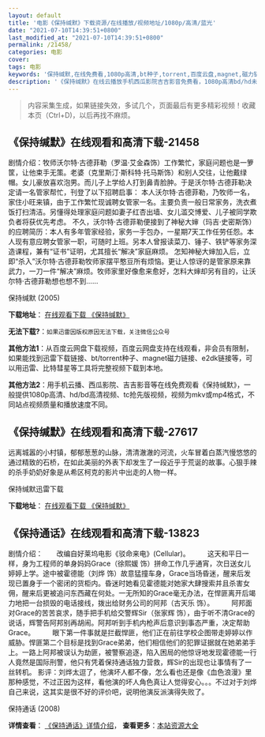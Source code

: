 ```yaml
---
layout: default
title: '电影《保持缄默》下载资源/在线播放/视频地址/1080p/高清/蓝光'
date: "2021-07-10T14:39:51+0800"
last_modified_at: "2021-07-10T14:39:51+0800"
permalink: /21458/
categories: 电影
cover:
tags: 电影
keywords: '保持缄默,在线免费看,1080p高清,bt种子,torrent,百度云盘,magnet,磁力链,迅雷下载资源'
description: '《保持缄默》在线云播放手机西瓜影院吉吉影音免费看，1080p高清bd/hd未删减完整版和tc抢先枪版，mkv/mp4格式，附带bt/torrent种子、magnet/磁力链、百度云盘、网盘资源迅雷下载链接'
---
```


>内容采集生成，如果链接失效，多试几个，页面最后有更多精彩视频！收藏本页（Ctrl+D)，以后再找不麻烦。


## 《保持缄默》在线观看和高清下载-21458

剧情介绍：牧师沃尔特·古德菲勒（罗温·艾金森饰）工作繁忙，家庭问题也是一箩筐，让他束手无策。老婆（克里斯汀·斯科特·托马斯饰）和别人交往，让他戴绿帽。女儿豪放喜欢泡男。而儿子上学给人打到鼻青脸肿。于是沃尔特·古德菲勒决定请一名管家帮忙，刊登了以下招聘启事： 本人沃尔特·古德菲勒，乃牧师一名，家住小旺来镇，由于工作繁忙现诚聘女管家一名。主要负责一般日常家务，洗衣煮饭打扫清洁。另懂得处理家庭问题如妻子红杏出墙、女儿滥交博爱、儿子被同学欺负者将获优先考虑。 不久，沃尔特·古德菲勒便接到了神秘大婶（玛吉·史密斯饰）的应聘简历：本人有多年管家经验，家务一手包办，一星期7天工作任劳任怨。本人现有意应聘女管家一职，可随时上班。另本人曾报读菜刀、锤子、铁铲等家务深造课程，兼有“证书”证明，尤其擅长“解决”家庭麻烦。 怎知神秘大婶加入后，立即“杀入”沃尔特·古德菲勒牧师家摆平憨豆所有烦恼。更让人惊讶的是管家原来靠武力，一刀一件“解决”麻烦。牧师家里好像愈来愈好，怎料大婶却另有目的，让沃尔特·古德菲勒想也想不到……


保持缄默 (2005)

**下载地址**： [在线观看下载 《保持缄默》](https://www.btbtdy.me/btdy/dy1194.html) 


**无法下载?**：`如果迅雷因版权原因无法下载，关注微信公众号 `

**其他方法1**：从百度云网盘下载视频，百度云网盘支持在线观看，非会员有限制，如果能找到迅雷下载链接、bt/torrent种子、magnet磁力链接、e2dk链接等，可以用迅雷、比特彗星等工具将完整视频下载到本地。

**其他方法2**：用手机云播、西瓜影院、吉吉影音等在线免费观看《保持缄默》，一般提供1080p高清、hd/bd高清视频、tc抢先版视频，视频为mkv或mp4格式，不同站点视频质量和播放速度不同。


## 《保持缄默》在线观看和高清下载-27617

远离城嚣的小村镇，郁郁葱葱的山脉，清清澈澈的河流，火车冒着白蒸汽慢悠悠的通过精致的石桥，在如此美丽的外表下却发生了一段近乎于荒诞的故事。心狠手辣的杀手奶奶好象是从希区柯克的影片中出走的人物一样。


保持缄默迅雷下载

**下载地址**： [在线观看下载 《保持缄默》](https://www.993dy.com//vod-detail-id-20838.html) 


## 《保持通话》在线观看和高清下载-13823

剧情介绍：　　改编自好莱坞电影《驳命来电》(Cellular)。  　　这天和平日一样，身为工程师的单身妈妈Grace（徐熙媛 饰）拼命工作几乎通宵，次日送女儿婷婷上学。途中被霍德能（刘烨 饰）故意猛撞车身，Grace当场昏迷，醒来后发现已置身于一个密闭的货柜内。昏迷时她看见霍德能对她家大肆搜索并且杀害女佣，醒来后更被追问东西藏在何处。一无所知的Grace毫无办法，在悍匪离开后竭力地把一台损毁的电话接线，拨出给财务公司的阿邦（古天乐 饰）。  　　阿邦面对Grace的苦苦哀求，随手把手机给交警辉Sir（张家辉 饰），由于听不清Grace的说话，辉警告阿邦别再胡闹。阿邦听到手机内枪声后意识到事态严重，决定帮助Grace。  　　眼下第一件事就是拦截悍匪，他们正在前往学校企图带走婷婷以作威胁。悍匪第二个目标是找到Grace弟弟，他们相信他们的犯罪证据就在她弟弟手上。一路上阿邦被误认为劫匪，被警察追逐，陷入困局的他惊讶地发现霍德能一行人竟然是国际刑警，他只有凭着保持通话独力营救，辉Sir的出现也让事情有了一丝转机。 影评：刘烨太逗了，他演坏人都不像，怎么看也还是像《血色浪漫》里那种感觉，不过正因为这样，看他演的坏人角色真让人觉得安心。。。不过对于刘烨自己来说，这其实是很不好的评价吧，说明他演反派演得失败了。


保持通话 (2008)

**详情查看**： [《保持通话》详情介绍](/movie/13823/)， **查看更多**：[本站资源大全](/movie/t/all/)

